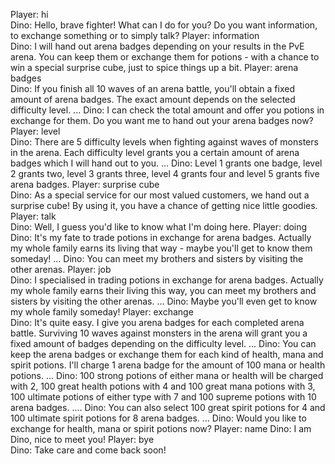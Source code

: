 Player: hi  
Dino: Hello, brave fighter! What can I do for you? Do you want information, to exchange something or to simply talk? 
Player: information  
Dino: I will hand out arena badges depending on your results in the PvE arena. You can keep them or exchange them for potions - with a chance to win a special surprise cube, just to spice things up a bit. 
Player: arena badges  
Dino: If you finish all 10 waves of an arena battle, you'll obtain a fixed amount of arena badges. The exact amount depends on the selected difficulty level. ... 
Dino: I can check the total amount and offer you potions in exchange for them. Do you want me to hand out your arena badges now? 
Player: level  
Dino: There are 5 difficulty levels when fighting against waves of monsters in the arena. Each difficulty level grants you a certain amount of arena badges which I will hand out to you. ... 
Dino: Level 1 grants one badge, level 2 grants two, level 3 grants three, level 4 grants four and level 5 grants five arena badges. 
Player: surprise cube  
Dino: As a special service for our most valued customers, we hand out a surprise cube! By using it, you have a chance of getting nice little goodies. 
Player: talk  
Dino: Well, I guess you'd like to know what I'm doing here. 
Player: doing  
Dino: It's my fate to trade potions in exchange for arena badges. Actually my whole family earns its living that way - maybe you'll get to know them someday! ... 
Dino: You can meet my brothers and sisters by visiting the other arenas. 
Player: job  
Dino: I specialised in trading potions in exchange for arena badges. Actually my whole family earns their living this way, you can meet my brothers and sisters by visiting the other arenas. ...
Dino: Maybe you'll even get to know my whole family someday!
Player: exchange  
Dino: It's quite easy. I give you arena badges for each completed arena battle. Surviving 10 waves against monsters in the arena will grant you a fixed amount of badges depending on the difficulty level. ... 
Dino: You can keep the arena badges or exchange them for each kind of health, mana and spirit potions. I'll charge 1 arena badge for the amount of 100 mana or health potions. ... 
Dino: 100 strong potions of either mana or health will be charged with 2, 100 great health potions with 4 and 100 great mana potions with 3, 100 ultimate potions of either type with 7 and 100 supreme potions with 10 arena badges. .... 
Dino: You can also select 100 great spirit potions for 4 and 100 ultimate spirit potions for 8 arena badges. ... 
Dino: Would you like to exchange for health, mana or spirit potions now? 
Player: name 
Dino: I am Dino, nice to meet you!
Player: bye  
Dino: Take care and come back soon!